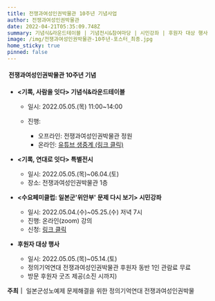 ```yaml
---
title: 전쟁과여성인권박물관 10주년 기념사업
author: 전쟁과여성인권박물관
date: 2022-04-21T05:35:09.748Z
summary: 기념식&라운드테이블 | 기념전시&참여마당 | 시민강좌 | 후원자 대상 행사
image: /img/전쟁과여성인권박물관-10주년-포스터_최종.jpg
home_sticky: true
pinned: false
---
```

####  전쟁과여성인권박물관 10주년 기념



* **<기록, 사람을 잇다> 기념식&라운드테이블**

  * 일시: 2022.05.05.(목) 11:00~14:00
  * 진행:

    * 오프라인: 전쟁과여성인권박물관 정원
    * 온라인: [유튜브 생중계 (링크 클릭)](bit.ly/10thwarwomen)
* **<기록, 연대로 잇다> 특별전시**

  * 일시: 2022.05.05.(목)~06.04.(토)
  * 장소: 전쟁과여성인권박물관 1층
* **<수요페미클럽: 일본군'위안부' 문제 다시 보기> 시민강좌**

  * 일시: 2022.05.04.(수)~05.25.(수) 저녁 7시
  * 진행: 온라인(zoom) 강의
  * 신청: [링크 클릭 ](https://womenandwarmuseum.net/learning-and-research/programs/%EC%A0%84%EC%9F%81%EA%B3%BC%EC%97%AC%EC%84%B1%EC%9D%B8%EA%B6%8C%EB%B0%95%EB%AC%BC%EA%B4%80-%EA%B0%9C%EA%B4%80-10%EC%A3%BC%EB%85%84-%EA%B8%B0%EB%85%90-%EC%8B%9C%EB%AF%BC%EA%B0%95%EC%A2%8C-%EC%88%98%EC%9A%94%ED%8E%98%EB%AF%B8%ED%81%B4%EB%9F%BD-%EC%9D%BC%EB%B3%B8%EA%B5%B0%EC%9C%84%EC%95%88%EB%B6%80-%EB%AC%B8%EC%A0%9C-%EB%8B%A4%EC%8B%9C-%EB%B3%B4%EA%B8%B0/)
* **후원자 대상 행사**

  * 일시: 2022.05.05.(목)~05.14.(토)
  * 정의기억연대 전쟁과여성인권박물관 후원자 동반 1인 관람료 무료
  * 방문 후원자 굿즈 제공(소진 시까지)

**주최｜** 일본군성노예제 문제해결을 위한 정의기억연대 전쟁과여성인권박물